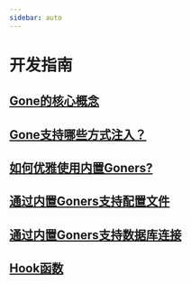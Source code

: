 ```yaml
---
sidebar: auto
---
```


# 开发指南

## [Gone的核心概念](./core-concept.md)
## [Gone支持哪些方式注入？](./goner-inject.md)
## [如何优雅使用内置Goners?](./use-innner-goner.md)
## [通过内置Goners支持配置文件](./config.md)
## [通过内置Goners支持数据库连接](./xorm.md)
## [Hook函数](./hooks.md)